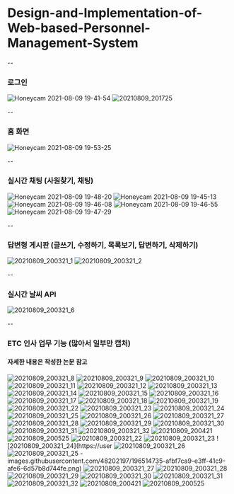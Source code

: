 # Design-and-Implementation-of-Web-based-Personnel-Management-System


--
### 로그인
![Honeycam 2021-08-09 19-41-54](https://user-images.githubusercontent.com/48202197/196512729-82632c37-2d7d-46ea-9328-5f28b44bef99.gif)
![20210809_201725](https://user-images.githubusercontent.com/48202197/196512656-fa70e77d-fa31-4d56-8fda-c00a45786e91.png)

--
### 홈 화면
![Honeycam 2021-08-09 19-53-25](https://user-images.githubusercontent.com/48202197/196513105-99b5138d-3020-4de6-beae-d415793d1266.gif)

--
### 실시간 채팅 (사원찾기, 채팅)
![Honeycam 2021-08-09 19-48-20](https://user-images.githubusercontent.com/48202197/196513538-d272c329-626e-417a-aa79-a286d1187872.gif)
![Honeycam 2021-08-09 19-45-13](https://user-images.githubusercontent.com/48202197/196513543-dbe32e86-e425-4763-8516-1fe6ca740890.gif)
![Honeycam 2021-08-09 19-46-08](https://user-images.githubusercontent.com/48202197/196513548-67ce8ca9-a1d4-4c3f-8fb2-fbcb3de583d7.gif)
![Honeycam 2021-08-09 19-46-55](https://user-images.githubusercontent.com/48202197/196513549-254b5130-3588-4877-87ad-e56c2a331173.gif)
![Honeycam 2021-08-09 19-47-29](https://user-images.githubusercontent.com/48202197/196513550-ad8979e8-d4e5-4e54-bb1d-d495be1b569a.gif)

--
### 답변형 게시판 (글쓰기, 수정하기, 목록보기, 답변하기, 삭제하기)
![20210809_200321_1](https://user-images.githubusercontent.com/48202197/196513258-fe14ae25-785c-4577-b8c3-4236dfa858d1.png)
![20210809_200321_2](https://user-images.githubusercontent.com/48202197/196513252-0386844e-0d7f-4478-a110-71100393110a.png)

--
### 실시간 날씨 API
![20210809_200321_6](https://user-images.githubusercontent.com/48202197/196513813-3f6e3f1a-4d5f-445c-a154-c1aa060f0010.png)

-- 
### ETC 인사 업무 기능 (많아서 일부만 캡처)
#### 자세한 내용은 작성한 논문 참고


![20210809_200321_8](https://user-images.githubusercontent.com/48202197/196514350-ac642798-ff29-48c0-b459-5082c5c43263.png)
![20210809_200321_9](https://user-images.githubusercontent.com/48202197/196514356-78829e0f-e1c2-43a5-a4a9-90597fd21637.png)
![20210809_200321_10](https://user-images.githubusercontent.com/48202197/196514358-2b9efb8f-61a0-4283-804a-84d0dab7a3fb.png)
![20210809_200321_11](https://user-images.githubusercontent.com/48202197/196514363-ff1ff660-9d43-498e-a13b-26a411ce5209.png)
![20210809_200321_12](https://user-images.githubusercontent.com/48202197/196514364-22a7c3cb-6457-4691-8455-d257aea98b87.png)
![20210809_200321_13](https://user-images.githubusercontent.com/48202197/196514369-f7c1eb64-5b8d-4f59-a31b-d27b07c38169.png)
![20210809_200321_14](https://user-images.githubusercontent.com/48202197/196514374-67aaeef0-0417-4855-a9dc-a0d17b5371c1.png)
![20210809_200321_15](https://user-images.githubusercontent.com/48202197/196514378-cfe42023-e818-448f-bbb5-063b0d1734e0.png)
![20210809_200321_16](https://user-images.githubusercontent.com/48202197/196514380-47c5d699-961a-4a4b-9cc8-2ccc43d9c239.png)
![20210809_200321_17](https://user-images.githubusercontent.com/48202197/196514382-80753159-ca69-4e98-a988-07a38c14e019.png)
![20210809_200321_18](https://user-images.githubusercontent.com/48202197/196514384-27ba932b-b3e7-4ceb-b2f8-b86845bf50cf.png)
![20210809_200321_19](https://user-images.githubusercontent.com/48202197/196514389-a14dae86-c02a-455a-a59c-29b0cd6d7b7a.png)
![20210809_200321_22](https://user-images.githubusercontent.com/48202197/196514430-8c2684bd-d18e-4ce1-b6da-17246881f680.png)
![20210809_200321_23](https://user-images.githubusercontent.com/48202197/196514433-44c0419a-7654-4791-8ae4-0b0f8dfd3193.png)
![20210809_200321_24](https://user-images.githubusercontent.com/48202197/196514437-73922871-c11d-4175-8245-977fcd736bb6.png)
![20210809_200321_25](https://user-images.githubusercontent.com/48202197/196514441-abaebc63-7093-43ae-b517-01d33a910a1b.png)
![20210809_200321_26](https://user-images.githubusercontent.com/48202197/196514442-45a443ec-a1bc-4c61-87ba-f335f749a641.png)
![20210809_200321_27](https://user-images.githubusercontent.com/48202197/196514445-b3a6c4fd-4d9b-4a70-bc5d-e4a4b18618c2.png)
![20210809_200321_28](https://user-images.githubusercontent.com/48202197/196514447-673a0bf3-f6d7-46f5-bb5d-3abae44646f1.png)
![20210809_200321_29](https://user-images.githubusercontent.com/48202197/196514448-6b7e77ef-7858-48f6-8c54-8f5c879f7710.png)
![20210809_200321_30](https://user-images.githubusercontent.com/48202197/196514449-edc54cea-e050-4816-b5f3-dec09c2baf38.png)
![20210809_200321_31](https://user-images.githubusercontent.com/48202197/196514451-5ece7476-e816-49d2-8406-6a8dd5da11c5.png)
![20210809_200321_32](https://user-images.githubusercontent.com/48202197/196514452-cb686ad3-198e-4841-9a4f-95335cdc0f27.png)
![20210809_200421](https://user-images.githubusercontent.com/48202197/196514454-c771bbf1-19e8-4525-ae51-6f71f2a21dbc.png)
![20210809_200525](https://user-images.githubusercontent.com/48202197/196514456-0a0a3778-b3ea-4a71-a7f6-d8ff347a554d.png)
![20210809_200321_22](https://user-images.githubusercontent.com/48202197/196514719-4532cd06-0467-47fa-9fd1-930fc80065f3.png)
![20210809_200321_23](https://user-images.githubusercontent.com/48202197/196514727-cdcdf3fe-76c2-48a8-9e2f-821fd2b3e0a8.png)
![20210809_200321_24](https://user
![20210809_200321_26](https://user-images.githubusercontent.com/48202197/196514750-cd9f61f5-7e6d-492b-b5ef-7e637edb635f.png)
![20210809_200321_25](https://user-images.githubusercontent.com/48202197/196514742-f2b169e0-5937-48a7-a377-d05001e38554.png)
-images.githubusercontent.com/48202197/196514735-afbf7ca9-e3ff-41c9-afe6-6d57b8d744fe.png)
![20210809_200321_27](https://user-images.githubusercontent.com/48202197/196514758-1dda8528-008d-43e7-a849-c5036864e90e.png)
![20210809_200321_28](https://user-images.githubusercontent.com/48202197/196514765-2315f0c7-4a21-4521-962b-bfeec89f65eb.png)
![20210809_200321_29](https://user-images.githubusercontent.com/48202197/196514774-2c21253b-f9a3-466c-8574-5773dd9963af.png)
![20210809_200321_30](https://user-images.githubusercontent.com/48202197/196514784-f7081109-0d52-47ae-b47c-8f7b0221daed.png)
![20210809_200321_31](https://user-images.githubusercontent.com/48202197/196514799-44fb195e-2013-4713-927c-9541466a47e1.png)
![20210809_200321_32](https://user-images.githubusercontent.com/48202197/196514805-ab7ba169-1a48-41d7-be0d-0af2299183ce.png)
![20210809_200421](https://user-images.githubusercontent.com/48202197/196514808-69d2d5d7-4f51-4a4b-94cf-6cb39e446fe8.png)
![20210809_200525](https://user-images.githubusercontent.com/48202197/196514810-e60500c2-ddc1-4d10-aa72-ab5e58bc5ba5.png)

